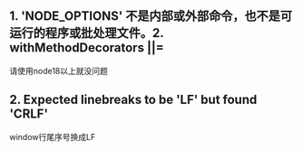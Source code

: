 ## 1. 'NODE_OPTIONS' 不是内部或外部命令，也不是可运行的程序或批处理文件。2. withMethodDecorators ||=

请使用node18以上就没问题

## 2. Expected linebreaks to be 'LF' but found 'CRLF'

window行尾序号换成LF
